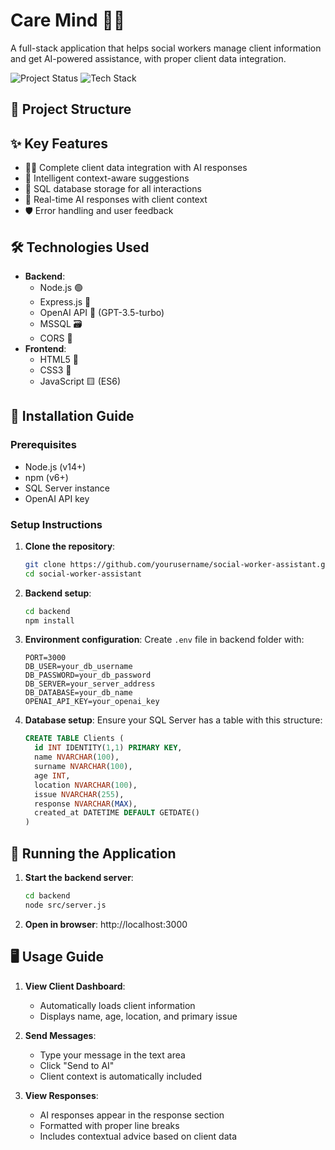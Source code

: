 # Care Mind 🤝💬

A full-stack application that helps social workers manage client information and get AI-powered assistance, with proper client data integration.

![Project Status](https://img.shields.io/badge/status-active-success)
![Tech Stack](https://img.shields.io/badge/stack-Node.js%20%7C%20Express%20%7C%20OpenAI%20%7C%20MSSQL-blue)

## 📁 Project Structure

## ✨ Key Features

- 🧑‍💼 Complete client data integration with AI responses
- 🤖 Intelligent context-aware suggestions
- 💾 SQL database storage for all interactions
- 🔄 Real-time AI responses with client context
- 🛡️ Error handling and user feedback

## 🛠️ Technologies Used

- **Backend**:
  - Node.js 🟢
  - Express.js 🚀
  - OpenAI API 🧠 (GPT-3.5-turbo)
  - MSSQL 🗃️
  - CORS 🔄
- **Frontend**:
  - HTML5 📄
  - CSS3 🎨
  - JavaScript 🟨 (ES6)

## 🚀 Installation Guide

### Prerequisites

- Node.js (v14+)
- npm (v6+)
- SQL Server instance
- OpenAI API key

### Setup Instructions

1. **Clone the repository**:

   ```bash
   git clone https://github.com/yourusername/social-worker-assistant.git
   cd social-worker-assistant
   ```

2. **Backend setup**:

   ```bash
   cd backend
   npm install
   ```

3. **Environment configuration**:
   Create `.env` file in backend folder with:

   ```env
   PORT=3000
   DB_USER=your_db_username
   DB_PASSWORD=your_db_password
   DB_SERVER=your_server_address
   DB_DATABASE=your_db_name
   OPENAI_API_KEY=your_openai_key
   ```

4. **Database setup**:
   Ensure your SQL Server has a table with this structure:
   ```sql
   CREATE TABLE Clients (
     id INT IDENTITY(1,1) PRIMARY KEY,
     name NVARCHAR(100),
     surname NVARCHAR(100),
     age INT,
     location NVARCHAR(100),
     issue NVARCHAR(255),
     response NVARCHAR(MAX),
     created_at DATETIME DEFAULT GETDATE()
   )
   ```

## 🏃 Running the Application

1. **Start the backend server**:

   ```bash
   cd backend
   node src/server.js
   ```

2. **Open in browser**:
   http://localhost:3000

## 🖥️ Usage Guide

1. **View Client Dashboard**:

   - Automatically loads client information
   - Displays name, age, location, and primary issue

2. **Send Messages**:

   - Type your message in the text area
   - Click "Send to AI"
   - Client context is automatically included

3. **View Responses**:
   - AI responses appear in the response section
   - Formatted with proper line breaks
   - Includes contextual advice based on client data
